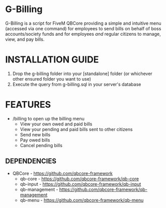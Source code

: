 # G-Billing

G-Billing is a script for FiveM QBCore providing a simple and intuitive menu (accessed via one command) for employees to send bills on behalf of boss accounts/society funds and for employees *and* regular citizens to manage, view, and pay bills.

<h1>INSTALLATION GUIDE</h1>

1. Drop the g-billing folder into your [standalone] folder (or whichever other ensured folder you want to use)
2. Execute the query from g-billing.sql in your server's database

<h1>FEATURES</h1>

- /billing to open up the billing menu
  - View your own owed and paid bills
  - View your pending and paid bills sent to other citizens
  - Send new bills
  - Pay owed bills
  - Cancel pending bills

**DEPENDENCIES**
-----
- QBCore - https://github.com/qbcore-framework
  - qb-core - https://github.com/qbcore-framework/qb-core
  - qb-input - https://github.com/qbcore-framework/qb-input
  - qb-management - https://github.com/qbcore-framework/qb-management
  - qb-menu - https://github.com/qbcore-framework/qb-menu